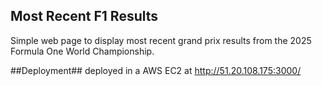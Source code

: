 ## Most Recent F1 Results ##
Simple web page to display most
recent grand prix results from
the 2025 Formula One World Championship.

##Deployment##
deployed in a AWS EC2 at http://51.20.108.175:3000/
